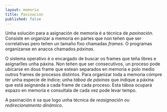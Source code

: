 ```yaml
---
layout: memoria
title: Paxinación
published: false
---
```



Unha solución  para a asignación de memoria é a técnica de *paxinación*. Consiste en organizar a memoria en partes que non teñen que ser correlativas pero teñen un tamaño fixo chamadas _frames_. O programas organízanse en anacos chamados _páxinas_.

O sistema operativo é o encargado de buscar os frames que teña libres e asignarlles unha páxina. Non teñen que ser consecutivos, un proceso pode ubicarse en dous frame que estean separados en memoria e polo medio outros frames de procesos distintos. Para organizar toda a memoria cómpre ter unha especie de índice; unha _táboa de páxinas_ que indique a páxina que está asignanda a cada frame de cada proceso. Esta táboa ocupará espazo en memoria e consultala de cada vez pode levar tempo.

A paxinación é xa que logo unha técnica de _reasignación ou redirecionamento dinámico_.
